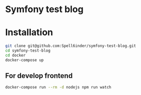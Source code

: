 Symfony test blog
=================

# Installation
```bash
git clone git@github.com:Spell6inder/symfony-test-blog.git
cd symfony-test-blog
cd docker
docker-compose up
```

## For develop frontend

```bash
docker-compose run --rm -d nodejs npm run watch
```
